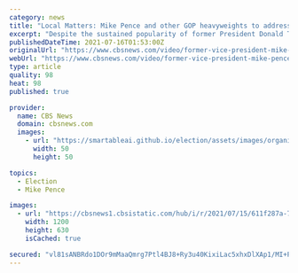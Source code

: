 ```yaml
---
category: news
title: "Local Matters: Mike Pence and other GOP heavyweights to address evangelicals in Iowa"
excerpt: "Despite the sustained popularity of former President Donald Trump in the GOP, other would-be 2024 Republican presidential contenders are heading to Iowa to address conservative voters. The Des Moines Register's chief political reporter Brianne Pfannenstiel has more on who will be headlining the Family Leadership Summit on Friday,"
publishedDateTime: 2021-07-16T01:53:00Z
originalUrl: "https://www.cbsnews.com/video/former-vice-president-mike-pence-other-gop-heavyweights-to-address-evangelicals-in-iowa/"
webUrl: "https://www.cbsnews.com/video/former-vice-president-mike-pence-other-gop-heavyweights-to-address-evangelicals-in-iowa/"
type: article
quality: 98
heat: 98
published: true

provider:
  name: CBS News
  domain: cbsnews.com
  images:
    - url: "https://smartableai.github.io/election/assets/images/organizations/cbsnews.com-50x50.jpg"
      width: 50
      height: 50

topics:
  - Election
  - Mike Pence

images:
  - url: "https://cbsnews1.cbsistatic.com/hub/i/r/2021/07/15/611f287a-7b5c-4e02-bb41-b92cca8eb6d8/thumbnail/1200x630/020e22e248c34977f4c8ddd07f019c4c/cbsn-fusion-former-vice-president-mike-pence-other-gop-heavyweights-to-address-evangelicals-in-iowa-thumbnail-754977-640x360.jpg"
    width: 1200
    height: 630
    isCached: true

secured: "vl81sANBRdo1DOr9mMaaQmrg7Ptl4BJ8+Ry3u40KixiLac5xhxDlXAp1/MI+PVrTnsZdiSzcSLL7iPWdtMbVvRuuoIbh43pcoYdfJgp7GylTJsmbLbIJFIZb1oHuu4gGD6/8Do1b57OnDR9Wemostr3retowG6UweZCf3A3bUOuqpirpIsYlSKhgSELZp1LFlPOvulEsEvjIBnMLkZQR2OePXEkq1u9ZkGEpwIfBm+ZLxi/zxmeTgurezyj+DbtOZI/Jji0MrWM4rzzglacKqkpnRRIdwq/Vt3l45ofhg2CZ/W8E3u2Au8zPyS8EDeazfitcxJWarkagbGLAtKYFcsXghg9ZWwSu2OnEks1DYxc=;V8V8wAs0oynpHSRpgyl4WA=="
---
```


